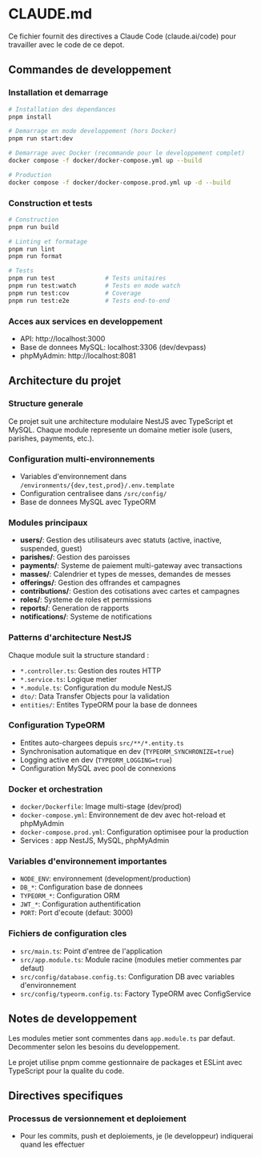 # CLAUDE.md

Ce fichier fournit des directives a Claude Code (claude.ai/code) pour travailler avec le code de ce depot.

## Commandes de developpement

### Installation et demarrage
```bash
# Installation des dependances
pnpm install

# Demarrage en mode developpement (hors Docker)
pnpm run start:dev

# Demarrage avec Docker (recommande pour le developpement complet)
docker compose -f docker/docker-compose.yml up --build

# Production
docker compose -f docker/docker-compose.prod.yml up -d --build
```

### Construction et tests
```bash
# Construction
pnpm run build

# Linting et formatage
pnpm run lint
pnpm run format

# Tests
pnpm run test              # Tests unitaires
pnpm run test:watch        # Tests en mode watch
pnpm run test:cov          # Coverage
pnpm run test:e2e          # Tests end-to-end
```

### Acces aux services en developpement
- API: http://localhost:3000
- Base de donnees MySQL: localhost:3306 (dev/devpass)
- phpMyAdmin: http://localhost:8081

## Architecture du projet

### Structure generale
Ce projet suit une architecture modulaire NestJS avec TypeScript et MySQL. Chaque module represente un domaine metier isole (users, parishes, payments, etc.).

### Configuration multi-environnements
- Variables d'environnement dans `/environments/{dev,test,prod}/.env.template`
- Configuration centralisee dans `/src/config/`
- Base de donnees MySQL avec TypeORM

### Modules principaux
- **users/**: Gestion des utilisateurs avec statuts (active, inactive, suspended, guest)
- **parishes/**: Gestion des paroisses
- **payments/**: Systeme de paiement multi-gateway avec transactions
- **masses/**: Calendrier et types de messes, demandes de messes
- **offerings/**: Gestion des offrandes et campagnes
- **contributions/**: Gestion des cotisations avec cartes et campagnes
- **roles/**: Systeme de roles et permissions
- **reports/**: Generation de rapports
- **notifications/**: Systeme de notifications

### Patterns d'architecture NestJS
Chaque module suit la structure standard :
- `*.controller.ts`: Gestion des routes HTTP
- `*.service.ts`: Logique metier
- `*.module.ts`: Configuration du module NestJS
- `dto/`: Data Transfer Objects pour la validation
- `entities/`: Entites TypeORM pour la base de donnees

### Configuration TypeORM
- Entites auto-chargees depuis `src/**/*.entity.ts`
- Synchronisation automatique en dev (`TYPEORM_SYNCHRONIZE=true`)
- Logging active en dev (`TYPEORM_LOGGING=true`)
- Configuration MySQL avec pool de connexions

### Docker et orchestration
- `docker/Dockerfile`: Image multi-stage (dev/prod)
- `docker-compose.yml`: Environnement de dev avec hot-reload et phpMyAdmin
- `docker-compose.prod.yml`: Configuration optimisee pour la production
- Services : app NestJS, MySQL, phpMyAdmin

### Variables d'environnement importantes
- `NODE_ENV`: environnement (development/production)
- `DB_*`: Configuration base de donnees
- `TYPEORM_*`: Configuration ORM
- `JWT_*`: Configuration authentification
- `PORT`: Port d'ecoute (defaut: 3000)

### Fichiers de configuration cles
- `src/main.ts`: Point d'entree de l'application
- `src/app.module.ts`: Module racine (modules metier commentes par defaut)
- `src/config/database.config.ts`: Configuration DB avec variables d'environnement
- `src/config/typeorm.config.ts`: Factory TypeORM avec ConfigService

## Notes de developpement

Les modules metier sont commentes dans `app.module.ts` par defaut. Decommenter selon les besoins du developpement.

Le projet utilise pnpm comme gestionnaire de packages et ESLint avec TypeScript pour la qualite du code.

## Directives specifiques

### Processus de versionnement et deploiement
- Pour les commits, push et deploiements, je (le developpeur) indiquerai quand les effectuer